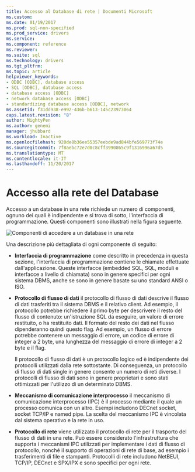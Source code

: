 ```yaml
---
title: Accesso al Database di rete | Documenti Microsoft
ms.custom: 
ms.date: 01/19/2017
ms.prod: sql-non-specified
ms.prod_service: drivers
ms.service: 
ms.component: reference
ms.reviewer: 
ms.suite: sql
ms.technology: drivers
ms.tgt_pltfrm: 
ms.topic: article
helpviewer_keywords:
- ODBC [ODBC], database access
- SQL [ODBC], database access
- database access [ODBC]
- network database access [ODBC]
- standardizing database access [ODBC], network
ms.assetid: f31dd938-e992-436b-b613-145c23973064
caps.latest.revision: "8"
author: MightyPen
ms.author: genemi
manager: jhubbard
ms.workload: Inactive
ms.openlocfilehash: 920de8b36ee55357eebde9ad844bfe569773f74e
ms.sourcegitcommit: 7f8aebc72e7d0c8cff3990865c9f1316996a67d5
ms.translationtype: MT
ms.contentlocale: it-IT
ms.lasthandoff: 11/20/2017
---
```

# <a name="network-database-access"></a>Accesso alla rete del Database
Accesso a un database in una rete richiede un numero di componenti, ognuno dei quali è indipendente e si trova di sotto, l'interfaccia di programmazione. Questi componenti sono illustrati nella figura seguente.  
  
 ![Componenti di accedere a un database in una rete](../../odbc/reference/media/pr04.gif "pr04")  
  
 Una descrizione più dettagliata di ogni componente di seguito:  
  
-   **Interfaccia di programmazione** come descritto in precedenza in questa sezione, l'interfaccia di programmazione contiene le chiamate effettuate dall'applicazione. Queste interfacce (embedded SQL, SQL, moduli e interfacce a livello di chiamata) sono in genere specifici per ogni sistema DBMS, anche se sono in genere basate su uno standard ANSI o ISO.  
  
-   **Protocollo di flusso di dati** il protocollo di flusso di dati descrive il flusso di dati trasferiti tra il sistema DBMS e il relativo client. Ad esempio, il protocollo potrebbe richiedere il primo byte per descrivere il resto del flusso di contenuto: un'istruzione SQL da eseguire, un valore di errore restituito, o ha restituito dati. Il formato del resto dei dati nel flusso dipenderanno quindi questo flag. Ad esempio, un flusso di errore potrebbe contenere un messaggio di errore, un codice di errore di integer a 2 byte, una lunghezza del messaggio di errore di integer a 2 byte e il flag.  
  
     Il protocollo di flusso di dati è un protocollo logico ed è indipendente dei protocolli utilizzati dalla rete sottostante. Di conseguenza, un protocollo di flusso di dati single in genere consente un numero di reti diverse. I protocolli di flusso di dati sono in genere proprietari e sono stati ottimizzati per l'utilizzo di un determinato DBMS.  
  
-   **Meccanismo di comunicazione interprocesso** il meccanismo di comunicazione interprocesso (IPC) è il processo mediante il quale un processo comunica con un altro. Esempi includono DECnet socket, socket TCP/IP e named pipe. La scelta del meccanismo IPC è vincolata dal sistema operativo e la rete in uso.  
  
-   **Protocollo di rete** viene utilizzato il protocollo di rete per il trasporto del flusso di dati in una rete. Può essere considerato l'infrastruttura che supporta i meccanismi IPC utilizzati per implementare i dati di flusso di protocollo, nonché il supporto di operazioni di rete di base, ad esempio i trasferimenti di file e stampanti. Protocolli di rete includono NetBEUI, TCP/IP, DECnet e SPX/IPX e sono specifici per ogni rete.
